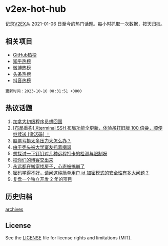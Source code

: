 # v2ex-hot-hub

 记录[V2EX](https://www.v2ex.com/)从 2021-01-06 日至今的热门话题。每小时抓取一次数据，按天[归档](archives)。
 
 ## 相关项目

- [GitHub热榜](https://github.com/lonnyzhang423/github-hot-hub)
- [知乎热榜](https://github.com/lonnyzhang423/zhihu-hot-hub)
- [微博热榜](https://github.com/lonnyzhang423/weibo-hot-hub)
- [头条热榜](https://github.com/lonnyzhang423/toutiao-hot-hub)
- [抖音热榜](https://github.com/lonnyzhang423/douyin-hot-hub)


 `更新时间：2023-10-10 08:31:51 +0800`

## 热议话题

1. [加拿大初级程序员想回国](https://www.v2ex.com/t/980098)
1. [[布局重构] Xterminal SSH 布局功能全更新，体验吊打旧版 100 倍😁，顺便继续送 [激活码] ！](https://www.v2ex.com/t/980160)
1. [股票亏损太多压力大怎么办？](https://www.v2ex.com/t/980243)
1. [由于秃头被大学室友抓着嘲讽](https://www.v2ex.com/t/980111)
1. [想探讨一下钉钉对几种远程打卡的检测与限制呀](https://www.v2ex.com/t/980127)
1. [把你们的博客交出来](https://www.v2ex.com/t/980228)
1. [永远都在搬家找房子，心态被搞崩了](https://www.v2ex.com/t/980156)
1. [密码学得不好，请问这种简单用户 id 加密模式的安全性有多大问题？](https://www.v2ex.com/t/980076)
1. [复盘一个独立开发 2 年的项目](https://www.v2ex.com/t/980242)

## 历史归档

[archives](archives)

## License

See the [LICENSE](LICENSE) file for license rights and limitations (MIT).
